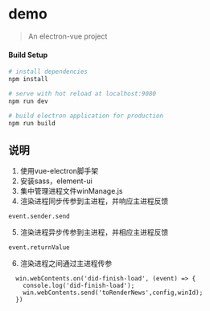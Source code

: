 # demo

> An electron-vue project

#### Build Setup

``` bash
# install dependencies
npm install

# serve with hot reload at localhost:9080
npm run dev

# build electron application for production
npm run build


```

## 说明
1. 使用vue-electron脚手架
2. 安装sass，element-ui
3. 集中管理进程文件winManage.js
4. 渲染进程同步传参到主进程，并响应主进程反馈
```
event.sender.send
```
5. 渲染进程异步传参到主进程，并相应主进程反馈
```
event.returnValue
```
6. 渲染进程之间通过主进程传参

```
  win.webContents.on('did-finish-load', (event) => {
    console.log('did-finish-load');
    win.webContents.send('toRenderNews',config,winId);
  })
```

